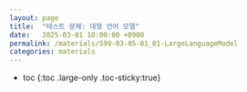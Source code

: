 ```yaml
---
layout: page
title:  "테스트 문제: 대형 언어 모델"
date:   2025-03-01 10:00:00 +0900
permalink: /materials/S99-03-05-01_01-LargeLanguageModel
categories: materials
---
```

* toc
{:toc .large-only .toc-sticky:true}
